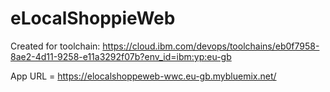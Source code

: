 # eLocalShoppieWeb
Created for toolchain: https://cloud.ibm.com/devops/toolchains/eb0f7958-8ae2-4d11-9258-e11a3292f07b?env_id=ibm:yp:eu-gb

App URL = https://elocalshoppeweb-wwc.eu-gb.mybluemix.net/
